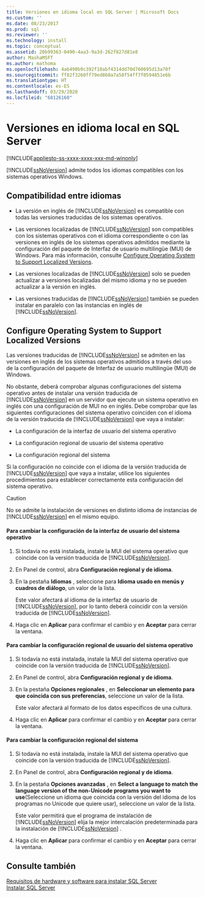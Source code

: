 ```yaml
---
title: Versiones en idioma local en SQL Server | Microsoft Docs
ms.custom: ''
ms.date: 08/23/2017
ms.prod: sql
ms.reviewer: ''
ms.technology: install
ms.topic: conceptual
ms.assetid: 20b99363-0490-4aa3-9a3d-262f827d81e8
author: MashaMSFT
ms.author: mathoma
ms.openlocfilehash: 4ab490b9c392f10abf4314dd70d760695d13a70f
ms.sourcegitcommit: ff82f3260ff79ed860a7a58f54ff7f0594851e6b
ms.translationtype: HT
ms.contentlocale: es-ES
ms.lasthandoff: 03/29/2020
ms.locfileid: "68126160"
---
```

# <a name="local-language-versions-in-sql-server"></a>Versiones en idioma local en SQL Server
[!INCLUDE[appliesto-ss-xxxx-xxxx-xxx-md-winonly](../../includes/appliesto-ss-xxxx-xxxx-xxx-md-winonly.md)]

  [!INCLUDE[ssNoVersion](../../includes/ssnoversion-md.md)] admite todos los idiomas compatibles con los sistemas operativos Windows.  
  
## <a name="cross-language-support"></a>Compatibilidad entre idiomas  
  
-   La versión en inglés de [!INCLUDE[ssNoVersion](../../includes/ssnoversion-md.md)] es compatible con todas las versiones traducidas de los sistemas operativos.  
  
-   Las versiones localizadas de [!INCLUDE[ssNoVersion](../../includes/ssnoversion-md.md)] son compatibles con los sistemas operativos con el idioma correspondiente o con las versiones en inglés de los sistemas operativos admitidos mediante la configuración del paquete de Interfaz de usuario multilingüe (MUI) de Windows. Para más información, consulte [Configure Operating System to Support Localized Versions](../../sql-server/install/local-language-versions-in-sql-server.md#BK_ConfigureOS).  
  
-   Las versiones localizadas de [!INCLUDE[ssNoVersion](../../includes/ssnoversion-md.md)] solo se pueden actualizar a versiones localizadas del mismo idioma y no se pueden actualizar a la versión en inglés.  
  
-   Las versiones traducidas de [!INCLUDE[ssNoVersion](../../includes/ssnoversion-md.md)] también se pueden instalar en paralelo con las instancias en inglés de [!INCLUDE[ssNoVersion](../../includes/ssnoversion-md.md)].  
  
##  <a name="configure-operating-system-to-support-localized-versions"></a><a name="BK_ConfigureOS"></a> Configure Operating System to Support Localized Versions  
 Las versiones traducidas de [!INCLUDE[ssNoVersion](../../includes/ssnoversion-md.md)] se admiten en las versiones en inglés de los sistemas operativos admitidos a través del uso de la configuración del paquete de Interfaz de usuario multilingüe (MUI) de Windows.  
  
 No obstante, deberá comprobar algunas configuraciones del sistema operativo antes de instalar una versión traducida de [!INCLUDE[ssNoVersion](../../includes/ssnoversion-md.md)] en un servidor que ejecute un sistema operativo en inglés con una configuración de MUI no en inglés. Debe comprobar que las siguientes configuraciones del sistema operativo coinciden con el idioma de la versión traducida de [!INCLUDE[ssNoVersion](../../includes/ssnoversion-md.md)] que vaya a instalar:  
  
-   La configuración de la interfaz de usuario del sistema operativo  
  
-   La configuración regional de usuario del sistema operativo  
  
-   La configuración regional del sistema  
  
 Si la configuración no coincide con el idioma de la versión traducida de [!INCLUDE[ssNoVersion](../../includes/ssnoversion-md.md)] que vaya a instalar, utilice los siguientes procedimientos para establecer correctamente esta configuración del sistema operativo.  
  
> [!CAUTION]  
>  No se admite la instalación de versiones en distinto idioma de instancias de [!INCLUDE[ssNoVersion](../../includes/ssnoversion-md.md)] en el mismo equipo.  
  
#### <a name="to-change-the-operating-system-user-interface-setting"></a>Para cambiar la configuración de la interfaz de usuario del sistema operativo  
  
1.  Si todavía no está instalada, instale la MUI del sistema operativo que coincide con la versión traducida de [!INCLUDE[ssNoVersion](../../includes/ssnoversion-md.md)].  
  
2.  En Panel de control, abra **Configuración regional y de idioma**.  
  
3.  En la pestaña **Idiomas** , seleccione para **Idioma usado en menús y cuadros de diálogo**, un valor de la lista.  
  
     Este valor afectará al idioma de la interfaz de usuario de [!INCLUDE[ssNoVersion](../../includes/ssnoversion-md.md)], por lo tanto deberá coincidir con la versión traducida de [!INCLUDE[ssNoVersion](../../includes/ssnoversion-md.md)].  
  
4.  Haga clic en **Aplicar** para confirmar el cambio y en **Aceptar** para cerrar la ventana.  
  
#### <a name="to-change-the-operating-system-user-locale-setting"></a>Para cambiar la configuración regional de usuario del sistema operativo  
  
1.  Si todavía no está instalada, instale la MUI del sistema operativo que coincide con la versión traducida de [!INCLUDE[ssNoVersion](../../includes/ssnoversion-md.md)].  
  
2.  En Panel de control, abra **Configuración regional y de idioma**.  
  
3.  En la pestaña **Opciones regionales** , en **Seleccionar un elemento para que coincida con sus preferencias**, seleccione un valor de la lista.  
  
     Este valor afectará al formato de los datos específicos de una cultura.  
  
4.  Haga clic en **Aplicar** para confirmar el cambio y en **Aceptar** para cerrar la ventana.  
  
#### <a name="to-change-the-system-locale-setting"></a>Para cambiar la configuración regional del sistema  
  
1.  Si todavía no está instalada, instale la MUI del sistema operativo que coincide con la versión traducida de [!INCLUDE[ssNoVersion](../../includes/ssnoversion-md.md)].  
  
2.  En Panel de control, abra **Configuración regional y de idioma**.  
  
3.  En la pestaña **Opciones avanzadas** , en **Select a language to match the language version of the non-Unicode programs you want to use**(Seleccione un idioma que coincida con la versión del idioma de los programas no Unicode que quiere usar), seleccione un valor de la lista.  
  
     Este valor permitirá que el programa de instalación de [!INCLUDE[ssNoVersion](../../includes/ssnoversion-md.md)] elija la mejor intercalación predeterminada para la instalación de [!INCLUDE[ssNoVersion](../../includes/ssnoversion-md.md)] .  
  
4.  Haga clic en **Aplicar** para confirmar el cambio y en **Aceptar** para cerrar la ventana.  
  
## <a name="see-also"></a>Consulte también  
 [Requisitos de hardware y software para instalar SQL Server](../../sql-server/install/hardware-and-software-requirements-for-installing-sql-server.md)   
 [Instalar SQL Server](../../database-engine/install-windows/install-sql-server.md)  
  
  
